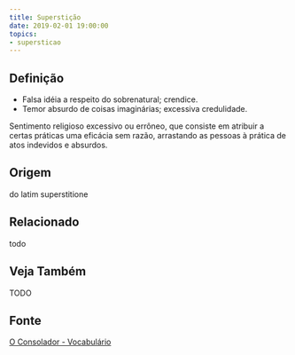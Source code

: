 ```yaml
---
title: Superstição
date: 2019-02-01 19:00:00
topics:
- supersticao
---
```


## Definição
* Falsa idéia a respeito do sobrenatural; crendice. 
* Temor absurdo de coisas imaginárias; excessiva credulidade. 

Sentimento religioso excessivo ou errôneo, que consiste em atribuir a certas
práticas uma eficácia sem razão, arrastando as pessoas à prática de atos
indevidos e absurdos. 

## Origem
do latim superstitione

## Relacionado
todo

## Veja Também
TODO

## Fonte
[O Consolador - Vocabulário](http://www.oconsolador.com.br/linkfixo/vocabulario/principal.html)
